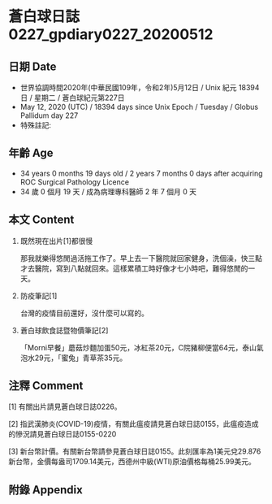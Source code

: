 [_metadata_:encoding]: - "utf-8"
[_metadata_:language]: - "zh-Hant-TW"
[_metadata_:fileformat]: - "markdown"
[_metadata_:MIME_type]: - "text/plain"
[_metadata_:markdown_version]: - "commonmark version 0.29"
[_metadata_:markdown_spec]: - "https://spec.commonmark.org/0.29/"

# 蒼白球日誌0227_gpdiary0227_20200512 #

## 日期 Date ##

* 世界協調時間2020年(中華民國109年，令和2年)5月12日 / Unix 紀元 18394 日 / 星期二 / 蒼白球紀元第227日
* May 12, 2020 (UTC) / 18394 days since Unix Epoch / Tuesday / Globus Pallidum day 227
* 特殊註記:

## 年齡 Age ##

* 34 years 0 months 19 days old / 2 years 7 months 0 days after acquiring ROC Surgical Pathology Licence
* 34 歲 0 個月 19 天 / 成為病理專科醫師 2 年 7 個月 0 天

## 本文 Content ##

1. 既然現在出片[1]都很慢

    那我就樂得悠閒過活拖工作了。早上去一下醫院就回家健身，洗個澡，快三點才去醫院，寫到八點就回來。這樣累積工時好像才七小時吧，難得悠閒的一天。

2. 防疫筆記[1]

    台灣的疫情目前還好，沒什麼可以寫的。

3. 蒼白球飲食誌暨物價筆記[2]

    「Morni早餐」蘑菇炒麵加蛋50元，冰紅茶20元，C院豬柳便當64元，泰山氣泡水29元，「蜜兔」青草茶35元。

## 注釋 Comment ##

[1] 有關出片請見蒼白球日誌0226。

[2] 指武漢肺炎(COVID-19)疫情，有關此瘟疫請見蒼白球日誌0155，此瘟疫造成的慘況請見蒼白球日誌0155-0220

[3] 新台幣計價。有關新台幣請參見蒼白球日誌0155。此刻匯率為1美元兌29.876新台幣，金價每盎司1709.14美元，西德州中級(WTI)原油價格每桶25.99美元。

## 附錄 Appendix ##

